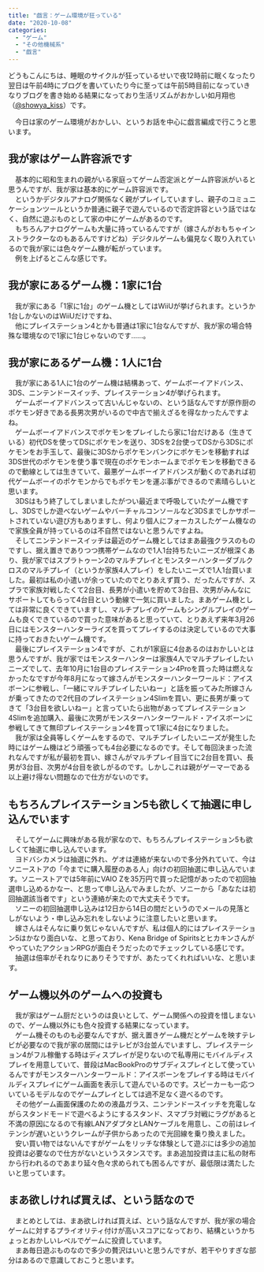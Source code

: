 ```yaml
---
title: "戯言：ゲーム環境が狂っている"
date: "2020-10-08"
categories: 
  - "ゲーム"
  - "その他機械系"
  - "戯言"
---
```


どうもこんにちは、睡眠のサイクルが狂っているせいで夜12時前に眠くなったり翌日は午前4時にブログを書いていたり今に至っては午前5時目前になっていきなりブログを書き始める結果になっており生活リズムがおかしい如月翔也（[@showya\_kiss](http://twitter.com/showya_kiss)）です。  
  
　今日は家のゲーム環境がおかしい、というお話を中心に戯言編成で行こうと思います。  

## 我が家はゲーム許容派です

　基本的に昭和生まれの親がいる家庭ってゲーム否定派とゲーム許容派がいると思うんですが、我が家は基本的にゲーム許容派です。  
　というかデジタルアナログ関係なく親がプレイしていますし、親子のコミュニケーションツールというか普通に親子で遊んでいるので否定許容という話ではなく、自然に遊ぶものとして家の中にゲームがあるのです。  
　もちろんアナログゲームも大量に持っているんですが（嫁さんがおもちゃインストラクターなのもあるんですけどね）デジタルゲームも偏見なく取り入れているので我が家には色々ゲーム機が転がっています。  
　例を上げるとこんな感じです。  

## 我が家にあるゲーム機：1家に1台

　我が家にある「1家に1台」のゲーム機としてはWiiUが挙げられます。というか1台しかないのはWiiUだけですね、  
　他にプレイステーション4とかも普通は1家に1台なんですが、我が家の場合特殊な環境なので1家に1台じゃないのです……。  

## 我が家にあるゲーム機：1人に1台

　我が家にある1人に1台のゲーム機は結構あって、ゲームボーイアドバンス、3DS、ニンテンドースイッチ、プレイステーション4が挙げられます。  
　ゲームボーイアドバンスって古いんじゃないの、という話なんですが原作厨のポケモン好きである長男次男がいるので中古で揃えざるを得なかったんですよね。  
　ゲームボーイアドバンスでポケモンをプレイしたら家に1台だけある（生きている）初代DSを使ってDSにポケモンを送り、3DSを2台使ってDSから3DSにポケモンをお手玉して、最後に3DSからポケモンバンクにポケモンを移動すれば3DS世代のポケモンを使う事で現在のポケモンホームまでポケモンを移動できるので動線としては生きていて、最悪ゲームボーイアドバンスが動くのであれば初代ゲームボーイのポケモンからでもポケモンを運ぶ事ができるので素晴らしいと思います。  
　3DSはもう終了してしまいましたがつい最近まで呼吸していたゲーム機ですし、3DSでしか遊べないゲームやバーチャルコンソールなど3DSまでしかサポートされていない遊び方もありますし、何より個人にフォーカスしたゲーム機なので家族全員が持っているのは不自然ではないと思うんですよね。  
　そしてニンテンドースイッチは最近のゲーム機としてはまあ最強クラスのものですし、据え置きでありつつ携帯ゲームなので1人1台持ちたいニーズが根深くあり、我が家ではスプラトゥーン2のマルチプレイとモンスターハンターダブルクロスのマルチプレイ（というか家族4人プレイ）をしたいニーズで1人1台買いました。最初は私の小遣いが余っていたのでとりあえず買う、だったんですが、スプラで家族対戦したくて2台目、長男が小遣いを貯めて3台目、次男がみんなにサポートしてもらって4台目という動線で一気に買いました。まあゲーム機としては非常に良くできていますし、マルチプレイのゲームもシングルプレイのゲームも良くできているので買った意味があると思っていて、とりあえず来年3月26日にはモンスターハンターライズを買ってプレイするのは決定しているので大事に持っておきたいゲーム機です。  
　最後にプレイステーション4ですが、これが1家庭に4台あるのはおかしいとは思うんですが、我が家ではモンスターハンターは家族4人でマルチプレイしたいニーズでして、去年10月に1台目のプレイステーション4Proを買った時は燃えなかったなですが今年8月になって嫁さんがモンスターハンターワールド：アイスボーンに参戦し、「一緒にマルチプレイしたいねー」と話を振ってみた所嫁さんが乗ってきたので2代目のプレイステーション4Slimを買い、更に長男が乗ってきて「3台目を欲しいねー」と言っていたら出物があってプレイステーション4Slimを追加購入、最後に次男がモンスターハンターワールド・アイスボーンに参戦してきて無印プレイステーション4を買って1家に4台になりました。  
　我が家は全員等しくゲームをするので、マルチプレイしたいニーズが発生した時にはゲーム機はどう頑張っても4台必要になるのです。そして毎回決まった流れなんですが私が最初を買い、嫁さんがマルチプレイ目当てに2台目を買い、長男が3台目、次男が4台目を欲しがるのです。しかしこれは親がゲーマーである以上避け得ない問題なので仕方がないのです。  

## もちろんプレイステーション5も欲しくて抽選に申し込んでいます

　そしてゲームに興味がある我が家なので、もちろんプレイステーション5も欲しくて抽選に申し込んでいます。  
　ヨドバシカメラは抽選に外れ、ゲオは連絡が来ないので多分外れていて、今はソニーストアの「今までに購入履歴のある人」向けの初回抽選に申し込んでいます。ソニーストアでは5年前にVAIO Zを35万円で買った記憶があったので初回抽選申し込めるかなー、と思って申し込んでみましたが、ソニーから「あなたは初回抽選該当者です」という連絡が来たので大丈夫そうです。  
　ソニーの初回抽選申し込みは12日から14日の間だというのでメールの見落としがないよう・申し込み忘れをしないように注意したいと思います。  
　嫁さんはそんなに乗り気じゃないんですが、私は個人的にはプレイステーション5はかなり面白いな、と思っており、Kena Bridge of SpiritsとヒカキンさんがやっていたアクションRPGが面白そうだったのでチェックしている感じです。  
　抽選は倍率がそれなりにありそうですが、あたってくれればいいな、と思います。  

## ゲーム機以外のゲームへの投資も

　我が家はゲーム厨だというのは良いとして、ゲーム関係への投資を惜しまないので、ゲーム機以外にも色々投資する結果になっています。  
　ゲーム機そのものも必要なんですが、据え置きゲーム機だとゲームを映すテレビが必要なので我が家の居間にはテレビが3台並んでいますし、プレイステーション4がフル稼働する時はディスプレイが足りないので私専用にモバイルディスプレイを用意していて、普段はMacBookProのサブディスプレイとして使っているんですがモンスターハンターワールド：アイスボーンをプレイする時はモバイルディスプレイにゲーム画面を表示して遊んでいるのです。スピーカーも一応ついているモデルなのでゲームプレイとしては過不足なく遊べるのです。  
　その他ゲーム画面保護のための液晶ガラス、ニンテンドースイッチを充電しながらスタンドモードで遊べるようにするスタンド、スマブラ対戦にラグがあると不満の原因になるので有線LANアダプタとLANケーブルを用意し、この前はレイテンシが遅いというクレームが子供からあったので光回線を乗り換えました。  
　安い買い物ではないんですがゲームをリッチな体験として遊ぶには多少の追加投資は必要なので仕方がないというスタンスです。まあ追加投資は主に私の財布から行われるのであまり延々色々求められても困るんですが、最低限は満たしたいと思っています。  

## まあ欲しければ買えば、という話なので

　まとめとしては、まあ欲しければ買えば、という話なんですが、我が家の場合ゲームに対するプライオリティ付けが高いスコアになっており、結構というかちょっとおかしいレベルでゲームに投資しています。  
　まあ毎日遊ぶものなので多少の贅沢はいいと思うんですが、若干やりすぎな部分はあるので意識しておこうと思います。
